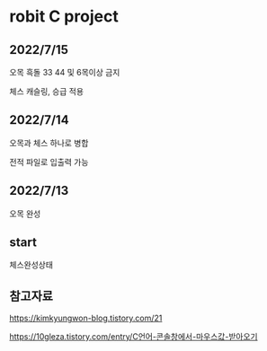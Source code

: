 robit C project
=================

2022/7/15
--------------
오목 흑돌 33 44 및 6목이상 금지

체스 캐슬링, 승급 적용

2022/7/14
-----------
오목과 체스 하나로 병합

전적 파일로 입출력 가능

2022/7/13
------------
오목 완성

start
----------
체스완성상태

참고자료
-----------
https://kimkyungwon-blog.tistory.com/21

https://10gleza.tistory.com/entry/C언어-콘솔창에서-마우스값-받아오기